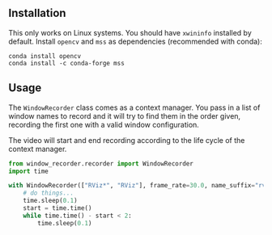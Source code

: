 ## Installation
This only works on Linux systems. You should have `xwininfo` installed by default.
Install `opencv` and `mss` as dependencies (recommended with conda):
```
conda install opencv
conda install -c conda-forge mss
```

## Usage
The `WindowRecorder` class comes as a context manager.
You pass in a list of window names to record and it will try to find them
in the order given, recording the first one with a valid window configuration.

The video will start and end recording according to the life cycle of the
context manager.

```python
from window_recorder.recorder import WindowRecorder
import time

with WindowRecorder(["RViz*", "RViz"], frame_rate=30.0, name_suffix="rviz"):
    # do things...
    time.sleep(0.1)
    start = time.time()
    while time.time() - start < 2:
        time.sleep(0.1)
```